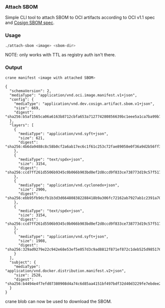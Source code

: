 ### Attach SBOM

Simple CLI tool to attach SBOM to OCI artifacts according to OCI v1.1 spec and [Cosign SBOM spec](https://github.com/sigstore/cosign/blob/main/specs/SBOM_SPEC.md). 

### Usage

```bash
./attach-sbom <image> <sbom-dir>
```
NOTE: only works with TTL as registry auth isn't there. 


### Output
``` bash
crane manifest <image with attached SBOM>
```

```
{
  "schemaVersion": 2,
  "mediaType": "application/vnd.oci.image.manifest.v1+json",
  "config": {
    "mediaType": "application/vnd.dev.cosign.artifact.sbom.v1+json",
    "size": 669,
    "digest": "sha256:b5af1565ca06a6163b8712cbfa653a712774280856639bc1eee5a1ca7ba99b7d"
  },
  "layers": [
    {
      "mediaType": "application/vnd.syft+json",
      "size": 621,
      "digest": "sha256:4b6da9488c8c58b0cf2a6ab17ec6c1f61c253c72fae89058e0f36a9d2b56ff38"
    },
    {
      "mediaType": "text/spdx+json",
      "size": 3154,
      "digest": "sha256:ccd7ff261d5506b9345c0b066b903bd0ef2d8ccd9f833ce738773d19c57f517e"
    },
    {
      "mediaType": "application/vnd.cyclonedx+json",
      "size": 2906,
      "digest": "sha256:ebb95fb9dcfb1b3d3d664808382288418b9a306fc72162ab7927ab1c2391a705"
    },
    {
      "mediaType": "text/spdx+json",
      "size": 3154,
      "digest": "sha256:ccd7ff261d5506b9345c0b066b903bd0ef2d8ccd9f833ce738773d19c57f517e"
    },
    {
      "mediaType": "application/vnd.syft+json",
      "size": 1908,
      "digest": "sha256:329ad9279e22c942e68e53ef5e057d3c9ad8812f871ef872c1deb525d985176f"
    }
  ],
  "subject": {
    "mediaType": "application/vnd.docker.distribution.manifest.v2+json",
    "size": 2528,
    "digest": "sha256:b4494e4f7efd07380908d4a74c6d85aa4151bf497bdf32d40d3229fe7ebdee24"
  }
}
```

crane blob can now be used to download the SBOM. 